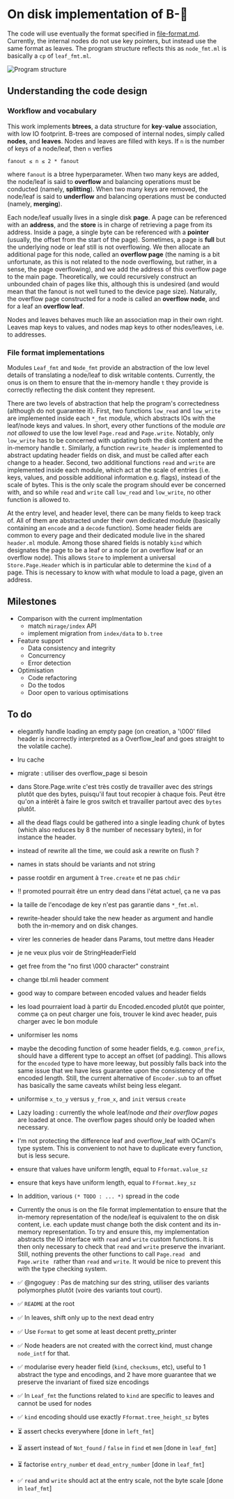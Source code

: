# On disk implementation of B-🌲

The code will use eventually the format specified in [file-format.md](../../doc/file-format.md). Currently, the internal nodes do not use key pointers, but instead use the same format as leaves. The program structure reflects this as ```node_fmt.ml``` is basically a ```cp``` of ```leaf_fmt.ml```.

![Program structure](../../images/fformat/program.png)

## Understanding the code design

### Workflow and vocabulary

This work implements **btrees**, a data structure for **key**-**value** association, with low IO footprint.  B-trees are composed of internal nodes, simply called **nodes**, and **leaves**. Nodes and leaves are filled with keys. If ```n``` is the number of keys of a node/leaf, then ```n``` verfies

```
fanout ≤ n ≤ 2 * fanout
```

where ```fanout``` is a btree hyperparameter. When two many keys are added, the node/leaf is said to **overflow** and balancing operations must be conducted (namely, **splitting**). When two many keys are removed, the node/leaf is said to **underflow** and balancing operations must be conducted (namely, **merging**).

Each node/leaf usually lives in a single disk **page**. A page can be referenced with an **address**, and the **store** is in charge of retrieving a page from its address. Inside a page, a single byte can be referenced with a **pointer** (usually, the offset from the start of the page). Sometimes, a page is **full** but the underlying node or leaf still is not overflowing. We then allocate an additional page for this node, called an **overflow page** (the naming is a bit unfortunate, as this is not related to the node overflowing, but rather, in a sense, the page overflowing), and we add the address of this overflow page to the main page. Theoretically, we could recursively construct an unbounded chain of pages like this, although this is undesired (and would mean that the fanout is not well tuned to the device page size). Naturally, the overflow page constructed for a node is called an **overflow node**, and for a leaf an **overflow leaf**.

Nodes and leaves behaves much like an association map in their own right. Leaves map keys to values, and nodes map keys to other nodes/leaves, i.e. to addresses.

### File format implementations

Modules ```Leaf_fmt``` and ```Node_fmt``` provide an abstraction of the low level details of translating a node/leaf to disk writable contents. Currently, the onus is on them to ensure that the in-memory handle ```t``` they provide is correctly reflecting the disk content they represent.

There are two levels of abstraction that help the program's correctedness (although do not guarantee it). 
First, two functions ```low_read``` and ```low_write``` are implemented inside each ```*_fmt``` module, which abstracts IOs with the leaf/node keys and values. In short, every other functions of the module *are not allowed* to use the low level ```Page.read``` and ```Page.write```. Notably, only ```low_write``` has to be concerned with updating both the disk content and the in-memory handle ```t```. Similarly, a function ```rewrite_header``` is implemented to abstract updating header fields on disk, and must be called after each change to a header.
Second, two additional functions ```read``` and ```write``` are implemented inside each module, which act at the scale of entries (i.e. keys, values, and possible additional information e.g. flags), instead of the scale of bytes. This is the only scale the program should ever be concerned with, and so while ```read``` and ```write``` call ```low_read``` and ```low_write```, no other function is allowed to.

At the entry level, and header level, there can be many fields to keep track of. All of them are abstracted under their own dedicated module (basically containing an ```encode``` and a ```decode``` function). Some header fields are common to every page and their dedicated module live in the shared ```header.ml``` module. Among those shared fields is notably ```kind``` which designates the page to be a leaf or a node (or an overflow leaf or an overflow node). This allows ```Store``` to implement a universal ```Store.Page.Header``` which is in particular able to determine the ```kind``` of a page. This is necessary to know with what module to load a page, given an address.


## Milestones

- Comparison with the current implmentation
	- match ```mirage/index``` API
	- implement migration from ```index/data``` to ```b.tree```
- Feature support
	- Data consistency and integrity
	- Concurrency
	- Error detection
- Optimisation
	- Code refactoring
	- Do the todos
	- Door open to various optimisations


## To do

- elegantly handle loading an empty page (on creation, a '\000' filled header is incorrectly interpreted as a Overflow_leaf and goes straight to the volatile cache).
- lru cache
- migrate : utiliser des overflow_page si besoin
- dans Store.Page.write c'est très costly de travailler avec des strings plutôt que des bytes, puisqu'il faut tout recopier à chaque fois. Peut être qu'on a intérêt à faire le gros switch et travailler partout avec des ```bytes``` plutôt.
- all the dead flags could be gathered into a single leading chunk of bytes (which also reduces by 8 the number of necessary bytes), in for instance the header.
- instead of rewrite all the time, we could ask a rewrite on flush ?
- names in stats should be variants and not string
- passe rootdir en argument à ```Tree.create``` et ne pas ```chdir```
- !! promoted pourrait être un entry dead dans l'état actuel, ça ne va pas
- la taille de l'encodage de key n'est pas garantie dans ```*_fmt.ml```.
- rewrite-header should take the new header as argument and handle both the in-memory and on disk changes.
- virer les conneries de header dans Params, tout mettre dans Header
- je ne veux plus voir de StringHeaderField
- get free from the "no first \000 character" constraint
- change tbl.mli header comment
- good way to compare between encoded values and header fields
- les load pourraient load à partir du Encoded.encoded plutôt que pointer, comme ça on peut charger une fois, trouver le kind avec header, puis charger avec le bon module
- uniformiser les noms
- maybe the decoding function of some header fields, e.g. ```common_prefix```, should have a different type to accept an offset (of padding). This allows for the ```encoded``` type to have more leeway, but possibly falls back into the same issue that we have less guarantee upon the consistency of the encoded length. Still, the current alternative of ```Encoder.sub``` to an offset has basically the same caveats whilst being less elegant.
- uniformise ```x_to_y``` versus ```y_from_x```, and ```init``` versus ```create```
- Lazy loading : currently the whole leaf/node *and their overflow pages* are loaded at once. The overflow pages should only be loaded when necessary.
- I'm not protecting the difference leaf and overflow_leaf with OCaml's type system. This is convenient to not have to duplicate every function, but is less secure.
- ensure that values have uniform length, equal to ```Fformat.value_sz```
- ensure that keys have uniform length, equal to ```Fformat.key_sz```
- In addition, various ```(* TODO : ... *)``` spread in the code
- Currently the onus is on the file format implementation to ensure that the in-memory representation of the node/leaf is equivalent to the on disk content, i.e. each update must change both the disk content and its in-memory representation. To try and ensure this, my implementation abstracts the IO interface with ```read``` and ```write``` custom functions. It is then only necessary to check that ```read``` and ```write``` preserve the invariant. Still, nothing prevents the other functions to call ```Page.read ``` and ```Page.write ``` rather than ```read``` and ```write```. It would be nice to prevent this with the type checking system.

- ✅ @ngoguey : Pas de matching sur des string, utiliser des variants polymorphes plutôt (voire des variants tout court).
- ✅ ```README``` at the root
- ✅ In leaves, shift only up to the next dead entry
- ✅ Use ```Format``` to get some at least decent pretty_printer
- ✅ Node headers are not created with the correct kind, must change ```node_intf``` for that.
- ✅ modularise every header field (```kind```, ```checksums```, etc), useful to 1 abstract the type and encodings, and 2 have more guarantee that we preserve the invariant of fixed size encodings
- ✅ In ```Leaf_fmt``` the functions related to ```kind``` are specific to leaves and cannot be used for nodes
- ✅ ```kind``` encoding should use exactly ```Fformat.tree_height_sz``` bytes
- ⏳ assert checks everywhere [done in ```left_fmt```]
- ⏳ assert instead of ```Not_found``` / ```false``` in  ```find``` et ```mem``` [done in ```leaf_fmt```]
- ⏳ factorise ```entry_number``` et ```dead_entry_number``` [done in ```leaf_fmt```]
- ✅ ```read``` and ```write``` should act at the entry scale, not the byte scale [done in ```leaf_fmt```]
